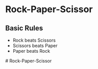 # Rock-Paper-Scissor 

## Basic Rules

* Rock beats Scissors
* Scissors beats Paper
* Paper beats Rock

#   R o c k - P a p e r - S c i s s o r  
 